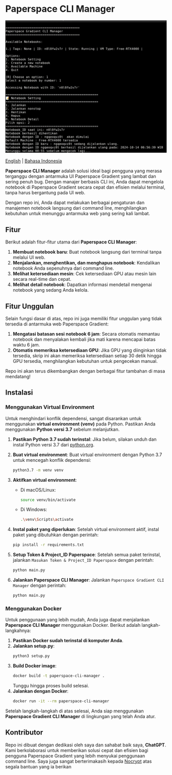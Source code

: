 # Paperspace CLI Manager
![Screenshot Project](./img/Image1.jpg)

[English](readme.md) | [Bahasa Indonesia](readme_ID.md)

**Paperspace CLI Manager** adalah solusi ideal bagi pengguna yang merasa terganggu dengan antarmuka UI Paperspace Gradient yang lambat dan sering penuh bug. Dengan manajer berbasis CLI ini, Anda dapat mengelola notebook di Paperspace Gradient secara cepat dan efisien melalui terminal, tanpa harus bergantung pada UI web.

Dengan repo ini, Anda dapat melakukan berbagai pengaturan dan manajemen notebook langsung dari command line, menghilangkan kebutuhan untuk menunggu antarmuka web yang sering kali lambat.

## Fitur

Berikut adalah fitur-fitur utama dari **Paperspace CLI Manager**:

1. **Membuat notebook baru**: Buat notebook langsung dari terminal tanpa melalui UI web.
2. **Menjalankan, menghentikan, dan menghapus notebook**: Kendalikan notebook Anda sepenuhnya dari command line.
3. **Melihat ketersediaan mesin**: Cek ketersediaan GPU atau mesin lain secara real-time dan cepat.
4. **Melihat detail notebook**: Dapatkan informasi mendetail mengenai notebook yang sedang Anda kelola.

## Fitur Unggulan

Selain fungsi dasar di atas, repo ini juga memiliki fitur unggulan yang tidak tersedia di antarmuka web Paperspace Gradient:

1. **Mengatasi batasan sesi notebook 6 jam**: Secara otomatis memantau notebook dan menyalakan kembali jika mati karena mencapai batas waktu 6 jam.
2. **Otomatis memeriksa ketersediaan GPU**: Jika GPU yang diinginkan tidak tersedia, skrip ini akan memeriksa ketersediaan setiap 30 detik hingga GPU tersedia, menghilangkan kebutuhan untuk pengecekan manual.

Repo ini akan terus dikembangkan dengan berbagai fitur tambahan di masa mendatang!

## Instalasi

### Menggunakan Virtual Environment

Untuk menghindari konflik dependensi, sangat disarankan untuk menggunakan **virtual environment (venv)** pada Python. Pastikan Anda menggunakan **Python versi 3.7** sebelum melanjutkan.

1. **Pastikan Python 3.7 sudah terinstal**:
   Jika belum, silakan unduh dan instal Python versi 3.7 dari [python.org](https://www.python.org/downloads/release/python-370/).

2. **Buat virtual environment**:
   Buat virtual environment dengan Python 3.7 untuk mencegah konflik dependensi:
   ```bash
   python3.7 -m venv venv
   ```

3. **Aktifkan virtual environment**:
   - Di macOS/Linux:
     ```bash
     source venv/bin/activate
     ```
   - Di Windows:
     ```bash
     .\venv\Scripts\activate
     ```

4. **Instal paket yang diperlukan**:
   Setelah virtual environment aktif, instal paket yang dibutuhkan dengan perintah:
   ```bash
   pip install -r requirements.txt
   ```

5. **Setup Token & Project_ID Paperspace**:
   Setelah semua paket terinstal, jalankan `Masukan Token & Project_ID Paperspace` dengan perintah:
   ```bash
   python main.py
   ```
6. **Jalankan Paperspace CLI Manager**:
   Jalankan `Paperspace Gradient CLI Manager` dengan perintah:
   ```bash
   python main.py
   ```

### Menggunakan Docker

Untuk penggunaan yang lebih mudah, Anda juga dapat menjalankan **Paperspace CLI Manager** menggunakan Docker. Berikut adalah langkah-langkahnya:

1. **Pastikan Docker sudah terinstal di komputer Anda**.
2. **Jalankan setup.py**:
   ```bash
   python3 setup.py
   ```
3. **Build Docker image**:
   ```bash
   docker build -t paperspace-cli-manager .
   ```
   Tunggu hingga proses build selesai.
4. **Jalankan dengan Docker**:
   ```bash
   docker run -it --rm paperspace-cli-manager
   ```

Setelah langkah-langkah di atas selesai, Anda siap menggunakan **Paperspace Gradient CLI Manager** di lingkungan yang telah Anda atur.

## Kontributor

Repo ini dibuat dengan dedikasi oleh saya dan sahabat baik saya, **ChatGPT**. Kami berkolaborasi untuk memberikan solusi cepat dan efisien bagi pengguna Paperspace Gradient yang lebih menyukai penggunaan command line. Saya juga sangat berterimakasih kepada [Nocrypt](https://github.com/NoCrypt) atas segala bantuan yang ia berikan
